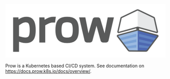 ![Prow Logo](./docs/logos/logo-horizontal.svg)

Prow is a Kubernetes based CI/CD system. See documentation on https://docs.prow.k8s.io/docs/overview/.
